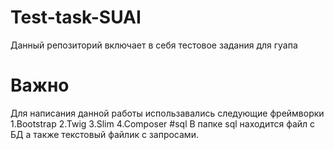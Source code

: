 # Test-task-SUAI
Данный репозиторий включает в себя тестовое задания для гуапа
# Важно
Для написания данной работы использавались следующие фреймворки
1.Bootstrap 
2.Twig 
3.Slim 
4.Composer
#sql
В папке sql находится файл с БД  а также текстовый файлик с запросами.
